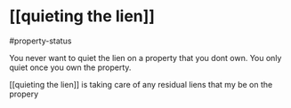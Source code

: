 
# [[quieting the lien]] 
#property-status

You never want to quiet the lien on a property that you dont own. You only quiet once you own the property. 

[[quieting the lien]] is taking care of any residual liens that my be on the propery 